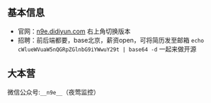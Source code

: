 ## 基本信息

- 官网：[n9e.didiyun.com](https://n9e.didiyun.com/) 右上角切换版本
- 招聘：前后端都要，base北京，薪资open，可将简历发至邮箱 `echo cWlueWVuaW5nQGRpZGlnbG9iYWwuY29t | base64 -d` 一起来做开源

## 大本营

微信公众号:`__n9e__`（夜莺监控）

